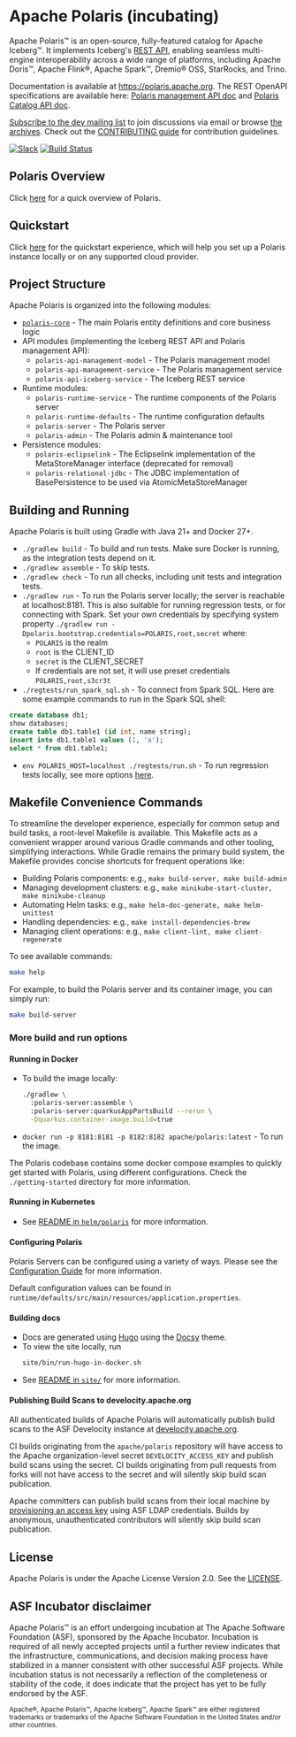 <!--
  Licensed to the Apache Software Foundation (ASF) under one
  or more contributor license agreements.  See the NOTICE file
  distributed with this work for additional information
  regarding copyright ownership.  The ASF licenses this file
  to you under the Apache License, Version 2.0 (the
  "License"); you may not use this file except in compliance
  with the License.  You may obtain a copy of the License at
 
   http://www.apache.org/licenses/LICENSE-2.0
 
  Unless required by applicable law or agreed to in writing,
  software distributed under the License is distributed on an
  "AS IS" BASIS, WITHOUT WARRANTIES OR CONDITIONS OF ANY
  KIND, either express or implied.  See the License for the
  specific language governing permissions and limitations
  under the License.
-->

# Apache Polaris (incubating)

Apache Polaris&trade; is an open-source, fully-featured catalog for Apache Iceberg&trade;. It implements Iceberg's 
[REST API](https://github.com/apache/iceberg/blob/main/open-api/rest-catalog-open-api.yaml),
enabling seamless multi-engine interoperability across a wide range of platforms, including Apache Doris™, Apache Flink®,
Apache Spark™, Dremio® OSS, StarRocks, and Trino. 

Documentation is available at https://polaris.apache.org. The REST OpenAPI specifications are available here:
[Polaris management API doc](https://editor-next.swagger.io/?url=https://raw.githubusercontent.com/apache/polaris/refs/heads/main/spec/polaris-management-service.yml)
and [Polaris Catalog API doc](https://editor-next.swagger.io/?url=https://raw.githubusercontent.com/apache/polaris/refs/heads/main/spec/generated/bundled-polaris-catalog-service.yaml).

[Subscribe to the dev mailing list][dev-list-subscribe] to join discussions via email or browse [the archives](https://lists.apache.org/list.html?dev@polaris.apache.org). Check out the [CONTRIBUTING guide](CONTRIBUTING.md)
for contribution guidelines.

[![Slack](https://img.shields.io/badge/chat-on%20Slack-brightgreen.svg?style=for-the-badge)](https://join.slack.com/t/apache-polaris/shared_invite/zt-2y3l3r0fr-VtoW42ltir~nSzCYOrQgfw)
[![Build Status](https://img.shields.io/github/actions/workflow/status/apache/polaris/gradle.yml?branch=main&label=Main%20CI&logo=Github&style=for-the-badge)](https://github.com/apache/polaris/actions/workflows/gradle.yml?query=branch%3Amain)

[dev-list-subscribe]: mailto:dev-subscribe@polaris.apache.org

## Polaris Overview
Click [here](https://polaris.apache.org/in-dev/unreleased/) for a quick overview of Polaris.

## Quickstart
Click [here](https://polaris.apache.org/in-dev/unreleased/getting-started/install-dependencies/) for the quickstart experience, which will help you set up a Polaris instance locally or on any supported cloud provider.

## Project Structure

Apache Polaris is organized into the following modules:

- [`polaris-core`](./polaris-core/README.md) - The main Polaris entity definitions and core business logic
- API modules (implementing the Iceberg REST API and Polaris management API):
  - `polaris-api-management-model` - The Polaris management model
  - `polaris-api-management-service` - The Polaris management service
  - `polaris-api-iceberg-service` - The Iceberg REST service
- Runtime modules:
  - `polaris-runtime-service` - The runtime components of the Polaris server
  - `polaris-runtime-defaults` - The runtime configuration defaults
  - `polaris-server` - The Polaris server
  - `polaris-admin` - The Polaris admin & maintenance tool
- Persistence modules:
  - `polaris-eclipselink` - The Eclipselink implementation of the MetaStoreManager interface (deprecated for removal)
  - `polaris-relational-jdbc` - The JDBC implementation of BasePersistence to be used via AtomicMetaStoreManager

## Building and Running

Apache Polaris is built using Gradle with Java 21+ and Docker 27+.

- `./gradlew build` - To build and run tests. Make sure Docker is running, as the integration tests depend on it.
- `./gradlew assemble` - To skip tests.
- `./gradlew check` - To run all checks, including unit tests and integration tests.
- `./gradlew run` - To run the Polaris server locally; the server is reachable at localhost:8181. This is also suitable for running regression tests, or for connecting with Spark. Set your own credentials by specifying system property `./gradlew run -Dpolaris.bootstrap.credentials=POLARIS,root,secret` where:
  - `POLARIS` is the realm
  - `root` is the CLIENT_ID
  - `secret` is the CLIENT_SECRET
  - If credentials are not set, it will use preset credentials `POLARIS,root,s3cr3t`
- `./regtests/run_spark_sql.sh` - To connect from Spark SQL. Here are some example commands to run in the Spark SQL shell:
```sql
create database db1;
show databases;
create table db1.table1 (id int, name string);
insert into db1.table1 values (1, 'a');
select * from db1.table1;
```
- `env POLARIS_HOST=localhost ./regtests/run.sh` - To run regression tests locally, see more options [here](./regtests/README.md).

## Makefile Convenience Commands

To streamline the developer experience, especially for common setup and build tasks, a root-level Makefile is available. This Makefile acts as a convenient wrapper around various Gradle commands and other tooling, simplifying interactions. While Gradle remains the primary build system, the Makefile provides concise shortcuts for frequent operations like:
  - Building Polaris components: e.g., `make build-server, make build-admin`
  - Managing development clusters: e.g., `make minikube-start-cluster, make minikube-cleanup`
  - Automating Helm tasks: e.g., `make helm-doc-generate, make helm-unittest`
  - Handling dependencies: e.g., `make install-dependencies-brew`
  - Managing client operations: e.g., `make client-lint, make client-regenerate`

To see available commands:
```bash
make help
```

For example, to build the Polaris server and its container image, you can simply run:
```bash
make build-server
```

### More build and run options

#### Running in Docker

- To build the image locally:
  ```bash
  ./gradlew \
    :polaris-server:assemble \
    :polaris-server:quarkusAppPartsBuild --rerun \
    -Dquarkus.container-image.build=true
  ```
- `docker run -p 8181:8181 -p 8182:8182 apache/polaris:latest` - To run the image.

The Polaris codebase contains some docker compose examples to quickly get started with Polaris,
using different configurations. Check the `./getting-started` directory for more information.

#### Running in Kubernetes

- See [README in `helm/polaris`](helm/polaris/README.md) for more information.

#### Configuring Polaris

Polaris Servers can be configured using a variety of ways.
Please see the [Configuration Guide](site/content/in-dev/unreleased/configuration.md)
for more information.

Default configuration values can be found in `runtime/defaults/src/main/resources/application.properties`.

#### Building docs

- Docs are generated using [Hugo](https://gohugo.io/) using the [Docsy](https://www.docsy.dev/docs/) theme.
- To view the site locally, run
  ```bash
  site/bin/run-hugo-in-docker.sh
  ```
- See [README in `site/`](site/README.md) for more information.

#### Publishing Build Scans to develocity.apache.org

All authenticated builds of Apache Polaris will automatically publish build scans to the ASF Develocity instance at 
[develocity.apache.org](https://develocity.apache.org/scans?search.rootProjectNames=polaris). 

CI builds originating from the `apache/polaris` repository will have access to the Apache organization-level secret 
`DEVELOCITY_ACCESS_KEY` and publish build scans using the secret. CI builds originating from pull requests from forks 
will not have access to the secret and will silently skip build scan publication.

Apache committers can publish build scans from their local machine by 
[provisioning an access key](https://docs.gradle.com/develocity/gradle-plugin/current/#automated_access_key_provisioning) 
using ASF LDAP credentials. Builds by anonymous, unauthenticated contributors will silently skip build scan publication.

## License

Apache Polaris is under the Apache License Version 2.0. See the [LICENSE](LICENSE).

## ASF Incubator disclaimer

Apache Polaris&trade; is an effort undergoing incubation at The Apache Software Foundation (ASF), sponsored by the Apache Incubator. Incubation is required of all newly accepted projects until a further review indicates that the infrastructure, communications, and decision making process have stabilized in a manner consistent with other successful ASF projects. While incubation status is not necessarily a reflection of the completeness or stability of the code, it does indicate that the project has yet to be fully endorsed by the ASF.
 
<sub>Apache&reg;, Apache Polaris&trade;, Apache Iceberg&trade;, Apache Spark&trade; are either registered trademarks or trademarks of the Apache Software Foundation in the United States and/or other countries.</sub>
